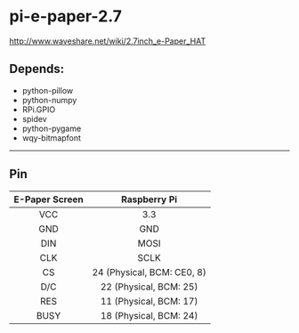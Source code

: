 # pi-e-paper-2.7

http://www.waveshare.net/wiki/2.7inch_e-Paper_HAT

## Depends:
- python-pillow
- python-numpy
- RPi.GPIO
- spidev
- python-pygame
- wqy-bitmapfont
---
## Pin
 |E-Paper Screen | Raspberry Pi |
 |:-:|:-:|
 | VCC | 3.3 |
 | GND | GND |
 | DIN | MOSI |
 | CLK | SCLK |
 | CS | 24 (Physical, BCM: CE0, 8) |
 | D/C | 22 (Physical, BCM: 25) |
 | RES | 11 (Physical, BCM: 17) |
 | BUSY| 18 (Physical, BCM: 24) |
